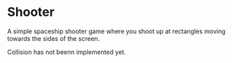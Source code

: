 # Shooter
A simple spaceship shooter game where you shoot up at rectangles moving towards the sides of the screen.

Collision has not beenn implemented yet.
